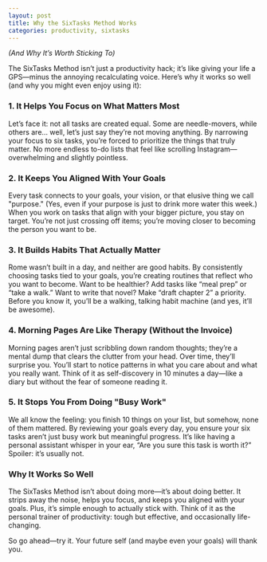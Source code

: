 ```yaml
---
layout: post
title: Why the SixTasks Method Works
categories: productivity, sixtasks
---
```


*(And Why It’s Worth Sticking To)*

The SixTasks Method isn’t just a productivity hack; it’s like giving your life a GPS—minus the annoying recalculating voice. Here’s why it works so well (and why you might even enjoy using it):

### 1. It Helps You Focus on What Matters Most
Let’s face it: not all tasks are created equal. Some are needle-movers, while others are… well, let’s just say they’re not moving anything. By narrowing your focus to six tasks, you’re forced to prioritize the things that truly matter. No more endless to-do lists that feel like scrolling Instagram—overwhelming and slightly pointless.

### 2. It Keeps You Aligned With Your Goals
Every task connects to your goals, your vision, or that elusive thing we call "purpose." (Yes, even if your purpose is just to drink more water this week.) When you work on tasks that align with your bigger picture, you stay on target. You’re not just crossing off items; you’re moving closer to becoming the person you want to be.

### 3. It Builds Habits That Actually Matter
Rome wasn’t built in a day, and neither are good habits. By consistently choosing tasks tied to your goals, you’re creating routines that reflect who you want to become. Want to be healthier? Add tasks like “meal prep” or “take a walk.” Want to write that novel? Make “draft chapter 2” a priority. Before you know it, you’ll be a walking, talking habit machine (and yes, it’ll be awesome).

### 4. Morning Pages Are Like Therapy (Without the Invoice)
Morning pages aren’t just scribbling down random thoughts; they’re a mental dump that clears the clutter from your head. Over time, they’ll surprise you. You’ll start to notice patterns in what you care about and what you really want. Think of it as self-discovery in 10 minutes a day—like a diary but without the fear of someone reading it.

### 5. It Stops You From Doing "Busy Work"
We all know the feeling: you finish 10 things on your list, but somehow, none of them mattered. By reviewing your goals every day, you ensure your six tasks aren’t just busy work but meaningful progress. It’s like having a personal assistant whisper in your ear, “Are you sure this task is worth it?” Spoiler: it’s usually not.

### Why It Works So Well
The SixTasks Method isn’t about doing more—it’s about doing better. It strips away the noise, helps you focus, and keeps you aligned with your goals. Plus, it’s simple enough to actually stick with. Think of it as the personal trainer of productivity: tough but effective, and occasionally life-changing.

So go ahead—try it. Your future self (and maybe even your goals) will thank you.

